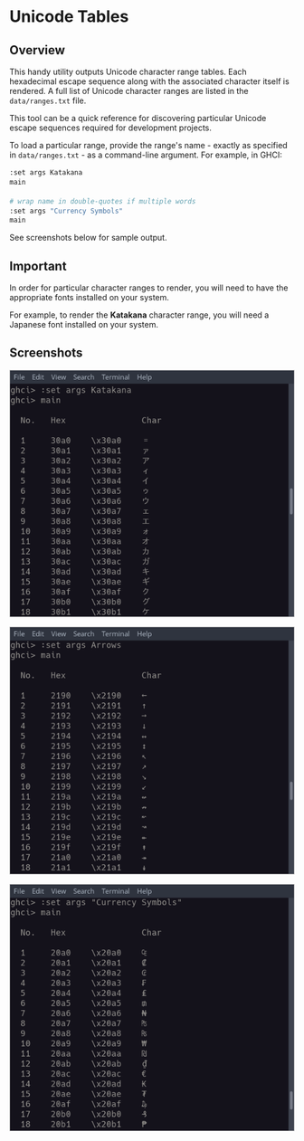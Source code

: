 # Unicode Tables 

## Overview 

This handy utility outputs Unicode character range tables. 
Each hexadecimal escape sequence along with the associated
character itself is rendered. A full list of Unicode character 
ranges are listed in the `data/ranges.txt` file. 

This tool can be a quick reference for discovering
particular Unicode escape sequences required for 
development projects.

To load a particular range, provide the range's name - exactly
as specified in `data/ranges.txt` - as a command-line argument.
For example, in GHCI:

```bash
:set args Katakana
main

# wrap name in double-quotes if multiple words
:set args "Currency Symbols"
main
```

See screenshots below for sample output.

## Important

In order for particular character ranges to render, you will
need to have the appropriate fonts installed on your system.

For example, to render the **Katakana** character range, you 
will need a Japanese font installed on your system.

## Screenshots 

![Unicode Tables - Screenshot 1](./doc/images/screenshot-01.png)

![Unicode Tables - Screenshot 2](./doc/images/screenshot-02.png)

![Unicode Tables - Screenshot 3](./doc/images/screenshot-03.png)
